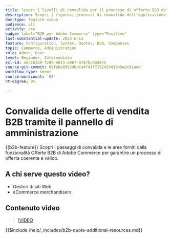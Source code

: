 ```yaml
---
title: Scopri i livelli di convalida per il processo di offerta B2B dal pannello di amministrazione
description: Scopri i rigorosi processi di convalida dell’applicazione Adobe Commerce.  Questa esercitazione video illustra il processo di convalida dal pannello di amministrazione di Adobe Commerce per garantire che la procedura di offerta sia valida e coerente
doc-type: feature video
audience: all
activity: use
badge: label="B2B per Adobe Commerce" type="Positivo"
last-substantial-update: 2023-6-13
feature: Configuration, System, Quotes, B2B, Companies
topic: Commerce, Administration
role: Admin, User
level: Beginner, Intermediate
exl-id: aec1b339-f2d9-4815-a98f-0787bcd44975
source-git-commit: 69fabe09524bdca4741f719245341045edc01ae9
workflow-type: tm+mt
source-wordcount: '97'
ht-degree: 0%

---
```


# Convalida delle offerte di vendita B2B tramite il pannello di amministrazione

{{b2b-feature}}
Scopri i passaggi di convalida e le aree forniti dalla funzionalità Offerte B2B di Adobe Commerce per garantire un processo di offerta coerente e valido.

## A chi serve questo video?

- Gestori di siti Web
- eCommerce merchandisers

## Contenuto video

>[!VIDEO](https://video.tv.adobe.com/v/3420413?learn=on)

{{$include /help/_includes/b2b-quote-additional-resources.md}}
